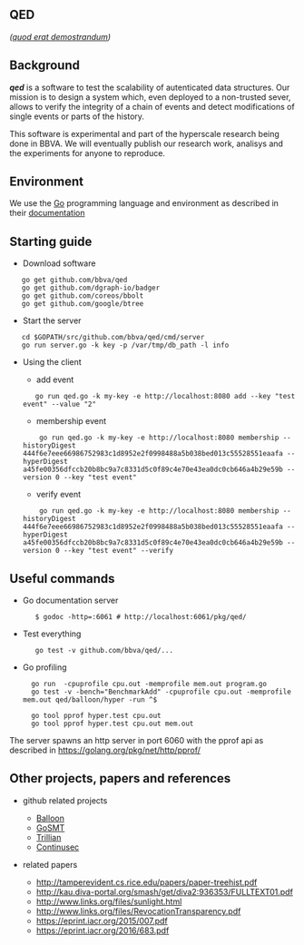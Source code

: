 ## QED

*([quod erat demostrandum](https://en.wikipedia.org/wiki/Q.E.D.))*

## Background 

***qed*** is a software to test the scalability of autenticated data structures. Our mission is to design a system which, even deployed to a non-trusted sever, allows to verify  the integrity of a chain of events and detect modifications of single events or parts of the history.

This software is experimental and part of the hyperscale research being done in BBVA. We will eventually publish our research work, analisys and the experiments for anyone to reproduce. 

 ## Environment
 
 We use the [Go](https://golang.org) programming language and environment as
 described in their  [documentation](https://golang.org/doc/code.html)
 
 ## Starting guide
 
 - Download software
 ```
    go get github.com/bbva/qed
    go get github.com/dgraph-io/badger
    go get github.com/coreos/bbolt
    go get github.com/google/btree
 ```  
 - Start the server
 
 ```
    cd $GOPATH/src/github.com/bbva/qed/cmd/server
    go run server.go -k key -p /var/tmp/db_path -l info
 ```
 
 - Using the client
 
     - add event
 
     ```
        go run qed.go -k my-key -e http://localhost:8080 add --key "test event" --value "2"
     ```
 
     - membership event
 
    ```
        go run qed.go -k my-key -e http://localhost:8080 membership --historyDigest 444f6e7eee66986752983c1d8952e2f0998488a5b038bed013c55528551eaafa --hyperDigest a45fe00356dfccb20b8bc9a7c8331d5c0f89c4e70e43ea0dc0cb646a4b29e59b --version 0 --key "test event"
    ```

     - verify event

    ```
        go run qed.go -k my-key -e http://localhost:8080 membership --historyDigest 444f6e7eee66986752983c1d8952e2f0998488a5b038bed013c55528551eaafa --hyperDigest a45fe00356dfccb20b8bc9a7c8331d5c0f89c4e70e43ea0dc0cb646a4b29e59b --version 0 --key "test event" --verify
    ```

## Useful commands

- Go documentation server

  ```
     $ godoc -http=:6061 # http://localhost:6061/pkg/qed/
  ```
  
- Test everything
 
  ```
     go test -v github.com/bbva/qed/...
  ```   
- Go profiling

  ```  
    go run  -cpuprofile cpu.out -memprofile mem.out program.go
    go test -v -bench="BenchmarkAdd" -cpuprofile cpu.out -memprofile mem.out qed/balloon/hyper -run ^$
     
    go tool pprof hyper.test cpu.out 
    go tool pprof hyper.test cpu.out mem.out
  ```

The server spawns an http server in port 6060 with the pprof api as described in https://golang.org/pkg/net/http/pprof/

## Other projects, papers and references

- github related projects
   - [Balloon](https://github.com/pylls/balloon)
   - [GoSMT](https://github.com/pylls/gosmt)
   - [Trillian](https://github.com/google/trillian)
   - [Continusec](https://github.com/continusec/verifiabledatastructures)
 
 - related papers
   - http://tamperevident.cs.rice.edu/papers/paper-treehist.pdf
   - http://kau.diva-portal.org/smash/get/diva2:936353/FULLTEXT01.pdf
   - http://www.links.org/files/sunlight.html
   - http://www.links.org/files/RevocationTransparency.pdf
   - https://eprint.iacr.org/2015/007.pdf
   - https://eprint.iacr.org/2016/683.pdf

